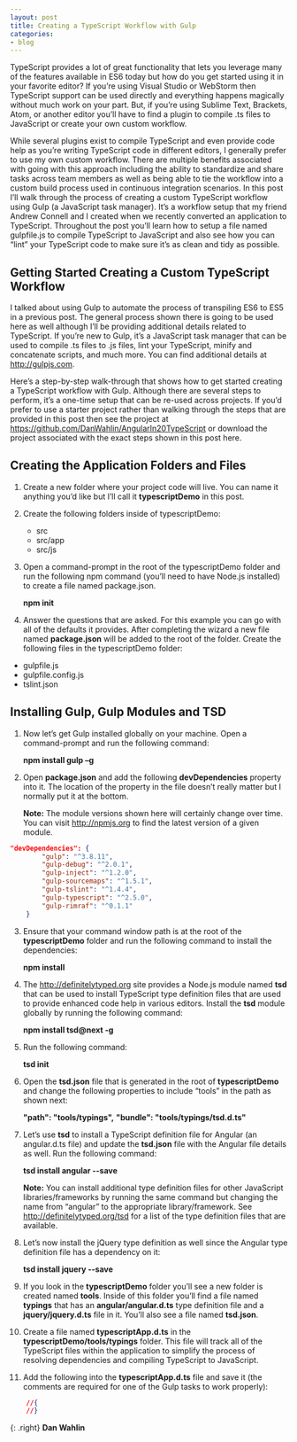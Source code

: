 ```yaml
---
layout: post
title: Creating a TypeScript Workflow with Gulp
categories:
- blog
---
```


TypeScript provides a lot of great functionality that lets you leverage many of the features available in ES6 today but how do you get started using it in your favorite editor? If you’re using Visual Studio or WebStorm then TypeScript support can be used directly and everything happens magically without much work on your part. But, if you’re using Sublime Text, Brackets, Atom, or another editor you’ll have to find a plugin to compile .ts files to JavaScript or create your own custom workflow.

While several plugins exist to compile TypeScript and even provide code help as you’re writing TypeScript code in different editors, I generally prefer to use my own custom workflow. There are multiple benefits associated with going with this approach including the ability to standardize and share tasks across team members as well as being able to tie the workflow into a custom build process used in continuous integration scenarios. In this post I’ll walk through the process of creating a custom TypeScript workflow using Gulp (a JavaScript task manager). It’s a workflow setup that my friend Andrew Connell and I created when we recently converted an application to TypeScript. Throughout the post you’ll learn how to setup a file named gulpfile.js to compile TypeScript to JavaScript and also see how you can “lint” your TypeScript code to make sure it’s as clean and tidy as possible.

## Getting Started Creating a Custom TypeScript Workflow

I talked about using Gulp to automate the process of transpiling ES6 to ES5 in a previous post. The general process shown there is going to be used here as well although I’ll be providing additional details related to TypeScript. If you’re new to Gulp, it’s a JavaScript task manager that can be used to compile .ts files to .js files, lint your TypeScript, minify and concatenate scripts, and much more. You can find additional details at http://gulpjs.com.

Here’s a step-by-step walk-through that shows how to get started creating a TypeScript workflow with Gulp. Although there are several steps to perform, it’s a one-time setup that can be re-used across projects. If you’d prefer to use a starter project rather than walking through the steps that are provided in this post then see the project at https://github.com/DanWahlin/AngularIn20TypeScript or download the project associated with the exact steps shown in this post here.

## Creating the Application Folders and Files

1. Create a new folder where your project code will live. You can name it anything you’d like but I’ll call it **typescriptDemo** in this post.
2. Create the following folders inside of typescriptDemo:
	- src
	- src/app
	- src/js

3. Open a command-prompt in the root of the typescriptDemo folder and run the following npm command (you’ll need to have Node.js installed) to create a file named package.json.

	**npm init**

4. Answer the questions that are asked. For this example you can go with all of the defaults it provides. After completing the wizard a new file named **package.json** will be added to the root of the folder.
Create the following files in the typescriptDemo folder:
 - gulpfile.js
 - gulpfile.config.js
 - tslint.json

## Installing Gulp, Gulp Modules and TSD

1. Now let’s get Gulp installed globally on your machine. Open a command-prompt and run the following command:

	**npm install gulp –g**

2. Open **package.json** and add the following **devDependencies** property into it. The location of the property in the file doesn’t really matter but I normally put it at the bottom.

	**Note:** The module versions shown here will certainly change over time. You can visit http://npmjs.org to find the latest version of a given module.

```json
"devDependencies": {
	    "gulp": "^3.8.11",
	    "gulp-debug": "^2.0.1",
	    "gulp-inject": "^1.2.0",
	    "gulp-sourcemaps": "^1.5.1",
	    "gulp-tslint": "^1.4.4",
	    "gulp-typescript": "^2.5.0",
	    "gulp-rimraf": "^0.1.1"
	}
```

3. Ensure that your command window path is at the root of the **typescriptDemo** folder and run the following command to install the dependencies:

	**npm install**

4. The http://definitelytyped.org site provides a Node.js module named **tsd** that can be used to install TypeScript type definition files that are used to provide enhanced code help in various editors. Install the **tsd** module globally by running the following command:

	**npm install tsd@next -g**

5. Run the following command:

	**tsd init**

6. Open the **tsd.json** file that is generated in the root of **typescriptDemo** and change the following properties to include “tools” in the path as shown next:

	**"path": "tools/typings",**
	**"bundle": "tools/typings/tsd.d.ts"**

7. Let’s use **tsd** to install a TypeScript definition file for Angular (an angular.d.ts file) and update the **tsd.json** file with the Angular file details as well. Run the following command:

	**tsd install angular --save**

	**Note:** You can install additional type definition files for other JavaScript libraries/frameworks by running the same command but changing the name from “angular” to the appropriate library/framework. See http://definitelytyped.org/tsd for a list of the type definition files that are available.

8. Let’s now install the jQuery type definition as well since the Angular type definition file has a dependency on it:

	**tsd install jquery --save**

9. If you look in the **typescriptDemo** folder you’ll see a new folder is created named **tools**. Inside of this folder you’ll find a file named **typings** that has an **angular/angular.d.ts** type definition file and a **jquery/jquery.d.ts** file in it. You’ll also see a file named **tsd.json**.

10. Create a file named **typescriptApp.d.ts** in the **typescriptDemo/tools/typings** folder. This file will track all of the TypeScript files within the application to simplify the process of resolving dependencies and compiling TypeScript to JavaScript.

11. Add the following into the **typescriptApp.d.ts** file and save it (the comments are required for one of the Gulp tasks to work properly):

```json
	//{
	//}
```
{: .right}
**Dan Wahlin**
